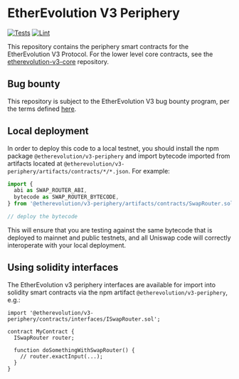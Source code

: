 # EtherEvolution V3 Periphery

[![Tests](https://github.com/EtherEvolution/etherevolution-v3-periphery/workflows/Tests/badge.svg)](https://github.com/EtherEvolution/etherevolution-v3-periphery/actions?query=workflow%3ATests)
[![Lint](https://github.com/EtherEvolution/etherevolution-v3-periphery/workflows/Lint/badge.svg)](https://github.com/EtherEvolution/etherevolution-v3-periphery/actions?query=workflow%3ALint)

This repository contains the periphery smart contracts for the EtherEvolution V3 Protocol.
For the lower level core contracts, see the [etherevolution-v3-core](https://github.com/EtherEvolution/etherevolution-v3-core)
repository.

## Bug bounty

This repository is subject to the EtherEvolution V3 bug bounty program,
per the terms defined [here](./bug-bounty.md).

## Local deployment

In order to deploy this code to a local testnet, you should install the npm package
`@etherevolution/v3-periphery`
and import bytecode imported from artifacts located at
`@etherevolution/v3-periphery/artifacts/contracts/*/*.json`.
For example:

```typescript
import {
  abi as SWAP_ROUTER_ABI,
  bytecode as SWAP_ROUTER_BYTECODE,
} from '@etherevolution/v3-periphery/artifacts/contracts/SwapRouter.sol/SwapRouter.json'

// deploy the bytecode
```

This will ensure that you are testing against the same bytecode that is deployed to
mainnet and public testnets, and all Uniswap code will correctly interoperate with
your local deployment.

## Using solidity interfaces

The EtherEvolution v3 periphery interfaces are available for import into solidity smart contracts
via the npm artifact `@etherevolution/v3-periphery`, e.g.:

```solidity
import '@etherevolution/v3-periphery/contracts/interfaces/ISwapRouter.sol';

contract MyContract {
  ISwapRouter router;

  function doSomethingWithSwapRouter() {
    // router.exactInput(...);
  }
}

```
